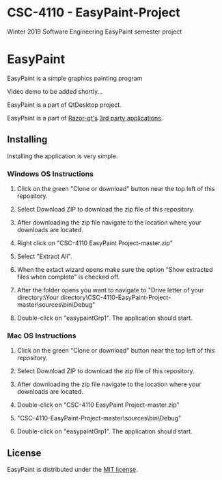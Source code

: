 # CSC-4110 - EasyPaint-Project
Winter 2019 Software Engineering EasyPaint semester project

EasyPaint
=========

EasyPaint is a simple graphics painting program

Video demo to be added shortly...

EasyPaint is a part of QtDesktop project.

EasyPaint is a part of [Razor-qt's](https://github.com/Razor-qt) [3rd party applications](https://github.com/Razor-qt/razor-qt/wiki/3rd-party-applications).

Installing
----------

Installing the application is very simple.

### Windows OS Instructions

1. Click on the green "Clone or download" button near the top left of this repository.

2. Select Download ZIP to download the zip file of this repository.

3. After downloading the zip file navigate to the location where your downloads are located.

4. Right click on "CSC-4110 EasyPaint Project-master.zip"

5. Select "Extract All". 

6. When the extact wizard opens make sure the option "Show extracted files when complete" is checked off.

7. After the folder opens you want to navigate to "Drive letter of your directory:\Your directory\CSC-4110-EasyPaint-Project-master\sources\bin\Debug"

8. Double-click on "easypaintGrp1". The application should start.

### Mac OS Instructions

1. Click on the green "Clone or download" button near the top left of this repository.

2. Select Download ZIP to download the zip file of this repository.

3. After downloading the zip file navigate to the location where your downloads are located.

4. Double-click on "CSC-4110 EasyPaint Project-master.zip"

5. "CSC-4110-EasyPaint-Project-master\sources\bin\Debug"

6.  Double-click on "easypaintGrp1". The application should start.


License
-------

EasyPaint is distributed under the [MIT license](http://www.opensource.org/licenses/MIT).
